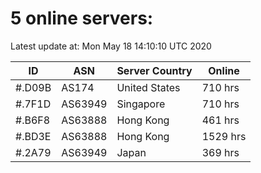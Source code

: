 # 5 online servers:

Latest update at: Mon May 18 14:10:10 UTC 2020

| ID | ASN | Server Country | Online |
| -- | --- | -------------- | ------ |
| #.D09B | AS174 | United States | 710 hrs |
| #.7F1D | AS63949 | Singapore | 710 hrs |
| #.B6F8 | AS63888 | Hong Kong | 461 hrs |
| #.BD3E | AS63888 | Hong Kong | 1529 hrs |
| #.2A79 | AS63949 | Japan | 369 hrs |

